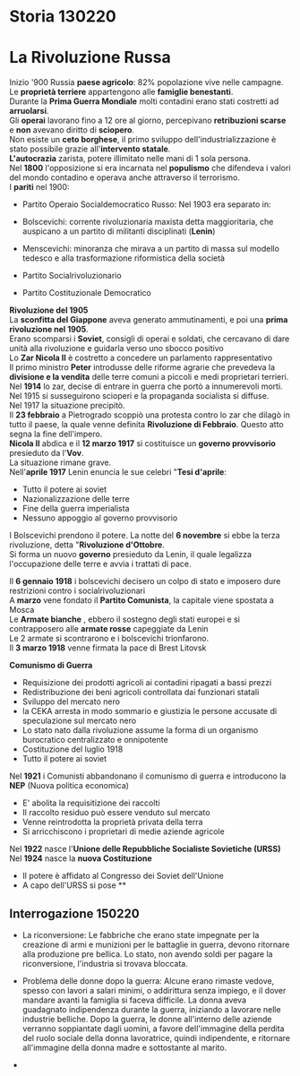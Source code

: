 
# Storia 130220

 # La Rivoluzione Russa  
  
Inizio '900 Russia **paese agricolo**: 82% popolazione vive nelle campagne.  
Le **proprietà terriere** appartengono alle **famiglie benestanti**.  
Durante la **Prima Guerra Mondiale** molti contadini erano stati costretti ad **arruolarsi**.  
Gli **operai** lavorano fino a 12 ore al giorno, percepivano **retribuzioni scarse** e **non** avevano diritto di **sciopero**.  
Non esiste un **ceto borghese**, il primo sviluppo dell'industrializzazione è stato possibile grazie all'**intervento statale**.  
**L'autocrazia** zarista, potere illimitato nelle mani di 1 sola persona.  
Nel **1800** l'opposizione si era incarnata nel **populismo** che difendeva i valori del mondo contadino e operava anche attraverso il terrorismo.  
I **pariti** nel 1900:  
  
- Partito Operaio Socialdemocratico Russo: Nel 1903 era separato in:  
  
- Bolscevichi: corrente rivoluzionaria maxista detta maggioritaria, che auspicano a un partito di militanti disciplinati (**Lenin**)  
- Menscevichi: minoranza che mirava a un partito di massa sul modello tedesco e alla trasformazione riformistica della società  
- Partito Socialrivoluzionario  
- Partito Costituzionale Democratico  
  
**Rivoluzione del 1905**  
La **sconfitta del Giappone** aveva generato ammutinamenti, e poi una **prima rivoluzione nel 1905**.  
Erano scomparsi i **Soviet**, consigli di operai e soldati, che cercavano di dare unità alla rivoluzione e guidarla verso uno sbocco positivo  
Lo **Zar Nicola II** è costretto a concedere un parlamento rappresentativo  
Il primo ministro **Peter** introdusse delle riforme agrarie che prevedeva la **divisione e la vendita** delle terre comuni a piccoli e medi proprietari terrieri.  
Nel **1914** lo zar, decise di entrare in guerra che portò a innumerevoli morti.  
Nel 1915 si susseguirono scioperi e la propaganda socialista si diffuse.  
Nel 1917 la situazione precipitò.  
Il **23 febbraio** a Pietrogrado scoppiò una protesta contro lo zar che dilagò in tutto il paese, la quale venne definita **Rivoluzione di Febbraio**. Questo atto segna la fine dell'impero.  
**Nicola II** abdica e il **12 marzo 1917** si costituisce un **governo provvisorio** presieduto da l'**Vov**.  
La situazione rimane grave.  
Nell'**aprile 1917** Lenin enuncia le sue celebri "**Tesi d'aprile**:  
  
- Tutto il potere ai soviet  
- Nazionalizzazione delle terre  
- Fine della guerra imperialista  
- Nessuno appoggio al governo provvisorio  
  
I Bolscevichi prendono il potere. La notte del **6 novembre** si ebbe la terza rivoluzione, detta "**Rivoluzione d'Ottobre**.  
Si forma un nuovo **governo** presieduto da Lenin, il quale legalizza l'occupazione delle terre e avvia i trattati di pace.  
  
Il **6 gennaio 1918** i bolscevichi decisero un colpo di stato e imposero dure restrizioni contro i socialrivoluzionari  
A **marzo** vene fondato il **Partito Comunista**, la capitale viene spostata a Mosca  
Le **Armate bianche** , ebbero il sostegno degli stati europei e si contrapposero alle **armate rosse** capeggiate da Lenin  
Le 2 armate si scontrarono e i bolscevichi trionfarono.  
Il **3 marzo 1918** venne firmata la pace di Brest Litovsk  
  
**Comunismo di Guerra**  
  
- Requisizione dei prodotti agricoli ai contadini ripagati a bassi prezzi  
- Redistribuzione dei beni agricoli controllata dai funzionari statali  
- Sviluppo del mercato nero  
- la CEKA arresta in modo sommario e giustizia le persone accusate di speculazione sul mercato nero  
- Lo stato nato dalla rivoluzione assume la forma di un organismo burocratico centralizzato e onnipotente  
- Costituzione del luglio 1918  
- Tutto il potere ai soviet  
  
Nel **1921** i Comunisti abbandonano il comunismo di guerra e introducono la **NEP** (Nuova politica economica)  
  
- E' abolita la requisitizione dei raccolti  
- Il raccolto residuo può essere venduto sul mercato  
- Venne reintrodotta la proprietà privata della terra  
- Si arricchiscono i proprietari di medie aziende agricole  
  
Nel **1922** nasce l'**Unione delle Repubbliche Socialiste Sovietiche (URSS)**  
Nel **1924** nasce la **nuova Costituzione**  
  
- Il potere è affidato al Congresso dei Soviet dell'Unione  
- A capo dell'URSS si pose **


 ## Interrogazione 150220

 - La riconversione: 
Le fabbriche che erano state impegnate per la creazione di armi e munizioni per le battaglie in guerra, devono ritornare alla produzione pre bellica.
Lo stato, non avendo soldi per pagare la riconversione, l'industria si trovava bloccata.

- Problema delle donne dopo la guerra:
Alcune erano rimaste vedove, spesso con lavori a salari minimi, o addirittura senza impiego, e il dover mandare avanti la famiglia si faceva difficile.
La donna aveva guadagnato indipendenza durante la guerra, iniziando a lavorare nelle industrie belliche.
Dopo la guerra, le donne all'interno delle aziende verranno soppiantate dagli uomini, a favore dell'immagine della perdita del ruolo sociale della donna lavoratrice, quindi indipendente, e ritornare all'immagine della donna madre e sottostante al marito.

- 

<!--stackedit_data:
eyJoaXN0b3J5IjpbLTEwODI0MjgwMDYsNTEwNzA0NzcxXX0=
-->